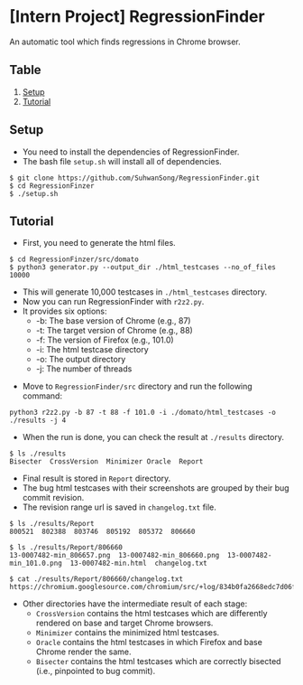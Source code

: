 # [Intern Project] RegressionFinder

An automatic tool which finds regressions in Chrome browser.

## Table                                                                                     
1. [Setup](#Setup)    
2. [Tutorial](#Tutorial)                                                                                                       

## Setup
- You need to install the dependencies of RegressionFinder.
- The bash file `setup.sh` will install all of dependencies.

```shell
$ git clone https://github.com/SuhwanSong/RegressionFinder.git
$ cd RegressionFinzer
$ ./setup.sh
```

## Tutorial
- First, you need to generate the html files.

```shell
$ cd RegressionFinzer/src/domato
$ python3 generator.py --output_dir ./html_testcases --no_of_files 10000
```
* This will generate 10,000 testcases in `./html_testcases` directory. 
* Now you can run RegressionFinder with `r2z2.py`.
* It provides six options:
  * -b: The base version of Chrome (e.g., 87)
  * -t: The target version of Chrome (e.g., 88)
  * -f: The version of Firefox (e.g., 101.0)
  * -i: The html testcase directory
  * -o: The output directory
  * -j: The number of threads

- Move to `RegressionFinder/src` directory and run the following command:
```shell
python3 r2z2.py -b 87 -t 88 -f 101.0 -i ./domato/html_testcases -o ./results -j 4
```

- When the run is done, you can check the result at `./results` directory.
```
$ ls ./results
Bisecter  CrossVersion  Minimizer Oracle  Report
```

- Final result is stored in `Report` directory.
- The bug html testcases with their screenshots are grouped by their bug commit revision. 
- The revision range url is saved in `changelog.txt` file.
```shell
$ ls ./results/Report
800521  802388  803746  805192  805372  806660

$ ls ./results/Report/806660
13-0007482-min_806657.png  13-0007482-min_806660.png  13-0007482-min_101.0.png  13-0007482-min.html  changelog.txt

$ cat ./results/Report/806660/changelog.txt
https://chromium.googlesource.com/chromium/src/+log/834b0fa2668edc7d06f50da5b1a5ace2337c4367..b5590351a10c17d1522c0fef47fe66a86087ea10
```

* Other directories have the intermediate result of each stage:
  * `CrossVersion` contains the html testcases which are differently rendered on base and target Chrome browsers.
  * `Minimizer` contains the minimized html testcases.
  * `Oracle` contains the html testcases in which Firefox and base Chrome render the same.
  * `Bisecter` contains the html testcases which are correctly bisected (i.e., pinpointed to bug commit).


